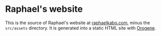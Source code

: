 # Raphael's website

This is the source of Raphael's website at [raphaelkabo.com](https://raphaelkabo.com), minus the `src/assets` directory. It is generated into a static HTML site with [Orogene](https://github.com/lowercasename/orogene).